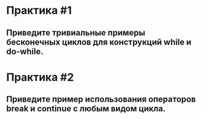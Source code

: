 # Практика #1
## Приведите тривиальные примеры бесконечных циклов для конструкций while и do-while. 

# Практика #2
## Приведите пример использования операторов break и continue с любым видом цикла. 

